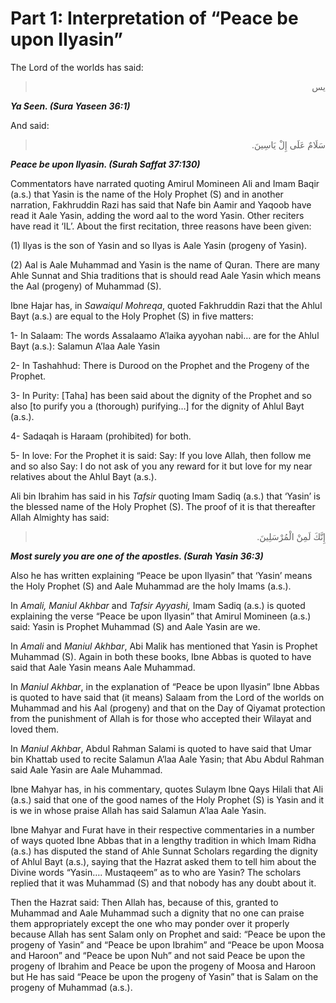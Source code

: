 Part 1: Interpretation of “Peace be upon Ilyasin”
=================================================

The Lord of the worlds has said:

<blockquote dir="rtl">
  <p>
يس
  </p>
</blockquote>

***Ya Seen. (Sura Yaseen 36:1)***

And said:

<blockquote dir="rtl">
  <p>
سَلَامٌ عَلَى إِلْ يَاسِينَ.
  </p>
</blockquote>

***Peace be upon Ilyasin. (Surah Saffat 37:130)***

Commentators have narrated quoting Amirul Momineen Ali and Imam Baqir
(a.s.) that Yasin is the name of the Holy Prophet (S) and in another
narration, Fakhruddin Razi has said that Nafe bin Aamir and Yaqoob have
read it Aale Yasin, adding the word aal to the word Yasin. Other
reciters have read it ‘IL’. About the first recitation, three reasons
have been given:

(1) Ilyas is the son of Yasin and so Ilyas is Aale Yasin (progeny of
Yasin).

(2) Aal is Aale Muhammad and Yasin is the name of Quran. There are many
Ahle Sunnat and Shia traditions that is should read Aale Yasin which
means the Aal (progeny) of Muhammad (S).

Ibne Hajar has, in *Sawaiqul Mohreqa*, quoted Fakhruddin Razi that the
Ahlul Bayt (a.s.) are equal to the Holy Prophet (S) in five matters:

1- In Salaam: The words Assalaamo A’laika ayyohan nabi… are for the
Ahlul Bayt (a.s.): Salamun A’laa Aale Yasin

2- In Tashahhud: There is Durood on the Prophet and the Progeny of the
Prophet.

3- In Purity: [Taha] has been said about the dignity of the Prophet and
so also [to purify you a (thorough) purifying…] for the dignity of Ahlul
Bayt (a.s.).

4- Sadaqah is Haraam (prohibited) for both.

5- In love: For the Prophet it is said: Say: If you love Allah, then
follow me and so also Say: I do not ask of you any reward for it but
love for my near relatives about the Ahlul Bayt (a.s.).

Ali bin Ibrahim has said in his *Tafsir* quoting Imam Sadiq (a.s.) that
‘Yasin’ is the blessed name of the Holy Prophet (S). The proof of it is
that thereafter Allah Almighty has said:

<blockquote dir="rtl">
  <p>
إِنَّكَ لَمِنْ الْمُرْسَلِينَ.
  </p>
</blockquote>

***Most surely you are one of the apostles. (Surah Yasin 36:3)***

Also he has written explaining “Peace be upon Ilyasin” that ‘Yasin’
means the Holy Prophet (S) and Aale Muhammad are the holy Imams (a.s.).

In *Amali,* *Maniul Akhbar* and *Tafsir Ayyashi,* Imam Sadiq (a.s.) is
quoted explaining the verse “Peace be upon Ilyasin” that Amirul Momineen
(a.s.) said: Yasin is Prophet Muhammad (S) and Aale Yasin are we.

In *Amali* and *Maniul Akhbar*, Abi Malik has mentioned that Yasin is
Prophet Muhammad (S). Again in both these books, Ibne Abbas is quoted to
have said that Aale Yasin means Aale Muhammad.

In *Maniul Akhbar*, in the explanation of “Peace be upon Ilyasin” Ibne
Abbas is quoted to have said that (it means) Salaam from the Lord of the
worlds on Muhammad and his Aal (progeny) and that on the Day of Qiyamat
protection from the punishment of Allah is for those who accepted their
Wilayat and loved them.

In *Maniul Akhbar*, Abdul Rahman Salami is quoted to have said that Umar
bin Khattab used to recite Salamun A’laa Aale Yasin; that Abu Abdul
Rahman said Aale Yasin are Aale Muhammad.

Ibne Mahyar has, in his commentary, quotes Sulaym Ibne Qays Hilali that
Ali (a.s.) said that one of the good names of the Holy Prophet (S) is
Yasin and it is we in whose praise Allah has said Salamun A’laa Aale
Yasin.

Ibne Mahyar and Furat have in their respective commentaries in a number
of ways quoted Ibne Abbas that in a lengthy tradition in which Imam
Ridha (a.s.) has disputed the stand of Ahle Sunnat Scholars regarding
the dignity of Ahlul Bayt (a.s.), saying that the Hazrat asked them to
tell him about the Divine words “Yasin…. Mustaqeem” as to who are Yasin?
The scholars replied that it was Muhammad (S) and that nobody has any
doubt about it.

Then the Hazrat said: Then Allah has, because of this, granted to
Muhammad and Aale Muhammad such a dignity that no one can praise them
appropriately except the one who may ponder over it properly because
Allah has sent Salam only on Prophet and said: “Peace be upon the
progeny of Yasin” and “Peace be upon Ibrahim” and “Peace be upon Moosa
and Haroon” and “Peace be upon Nuh” and not said Peace be upon the
progeny of Ibrahim and Peace be upon the progeny of Moosa and Haroon but
He has said “Peace be upon the progeny of Yasin” that is Salam on the
progeny of Muhammad (a.s.).


